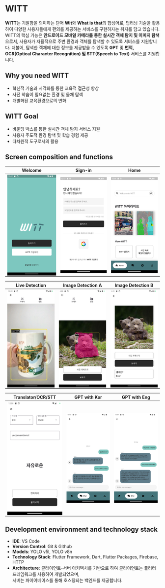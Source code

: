 # WITT

**WITT**는 기발함을 의미하는 단어 **Wit**와 **What is that**의 합성어로, 딥러닝 기술을 활용하여 다양한 사용자들에게 편의를 제공하는 서비스를 구현하자는 취지를 담고 있습니다. WITT의 핵심 기능은 **안드로이드 모바일 카메라를 통한 실시간 객체 탐지 및 이미지 탐색**으로서, 사용자가 자율적으로 주변 환경과 객체를 탐색할 수 있도록 서비스를 지원합니다. 더불어, 탐색한 객체에 대한 정보를 제공받을 수 있도록 **GPT** 및 **번역, OCR(Optical Character Recognition) 및 STT(Speech to Text)** 서비스를 지원합니다.  

## Why you need WITT

* 혁신적 기술과 시각화를 통한 교육적 접근성 향상
* 사전 학습이 필요없는 환경 및 물체 탐색
* 개별화된 교육환경으로의 변화

## WITT Goal

* 바운딩 박스를 통한 실시간 객체 탐지 서비스 지원
* 사용자 주도적 환경 탐색 및 학습 경험 제공
* 다차원적 도구로서의 활용

## Screen composition and functions

| **Welcome** |  **Sign-in**  |  **Home** |
| :---:|:---:|:---:|
| <img align="center" alt="WITT Application welcome screen image" src="./pics/welcome.png" width="200px" /> | <img align="center" alt="WITT Application sign-in screen image" src="./pics/signin.png" width="200px" /> |<img align="center" alt="WITT Application home screen image" src="./pics/home.png" width="200px" /> |

| **Live Detection** | **Image Detection A** | **Image Detection B**  |
| :---:|:---:|:---:|
| <img align="center" alt="WITT Application object detection with camera screen image" src="./pics/camera1.png" width="200px" /> | <img align="center" alt="WITT Application object detection with gallery screen image" src="./pics/gallery.png" width="200px" /> |<img align="center" alt="WITT Application object detection results as label screen image" src="./pics/gallery_image.png" width="200px" /> |

| **Translator/OCR/STT** | **GPT with Kor** | **GPT with Eng**  |
| :---:|:---:|:---:|
| <img align="center" alt="WITT Application translator, ocr, stt service screen image" src="./pics/ocr_stt_translate.png" width="200px" /> | <img align="center" alt="WITT Application gpt with Korean screen image" src="./pics/gpt_kor.png" width="200px" /> |<img align="center" alt="WITT Application gpt with English screen image" src="./pics/gpt_en.png" width="200px" /> |

## Development environment and technology stack

* **IDE**: VS Code  
* **Version Control**: Git & Github  
* **Models**: YOLO v5l, YOLO v8n  
* **Technology Stack**: Flutter Framework, Dart, Flutter Packages, Firebase, HTTP  
* **Architecture**: 클라이언트-서버 아키텍처를 기반으로 하여 클라이언트는 플러터 프레임워크를 사용하여 개발되었으며,  
서버는 파이어베이스를 통해 호스팅되는 백엔드를 제공합니다.  
